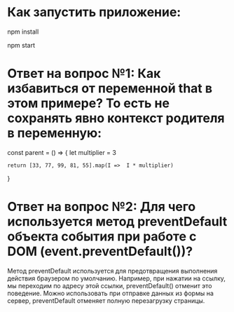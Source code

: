 # Как запустить приложение:

npm install

npm start


# Ответ на вопрос №1: Как избавиться от переменной that в этом примере? То есть не сохранять явно контекст родителя в переменную:

 const parent = () => {
    let multiplier = 3

    return [33, 77, 99, 81, 55].map(I =>  I * multiplier)
  }


# Ответ на вопрос №2: Для чего используется метод preventDefault объекта события при работе с DOM (event.preventDefault())?


Метод preventDefault используется для предотвращения выполнения действия браузером по умолчанию.
Например, при нажатии на ссылку, мы переходим по адресу этой ссылки, preventDefault() отменит это поведение.
Можно использовать при отправке данных из формы на сервер, preventDefault отменяет полную перезагрузку страницы.
